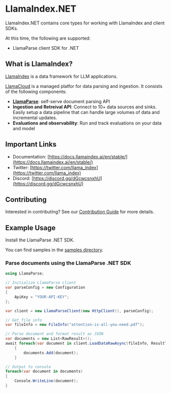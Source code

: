 # LlamaIndex.NET

LlamaIndex.NET contains core types for working with LlamaIndex and client SDKs. 

At this time, the following are supported:

- LlamaParse client SDK for .NET

## What is LlamaIndex?

[LlamaIndex](https://llamaindex.ai/) is a data framework for LLM applications.

[LlamaCloud](https://docs.llamaindex.ai/en/stable/llama_cloud/) is a managed platfor for data parsing and ingestion. It consists of the following components:

- [**LlamaParse**](https://docs.llamaindex.ai/en/stable/llama_cloud/llama_parse/): self-serve document parsing API
- **Ingestion and Retreival API**: Connect to 10+ data sources and sinks. Easily setup a data pipeline that can handle large volumes of data and incremental updates.
- **Evaluations and observability**: Run and track evaluations on your data and model

## Important Links

- Documentation: [https://docs.llamaindex.ai/en/stable/](https://docs.llamaindex.ai/en/stable/)
- Twitter: [https://twitter.com/llama_index](https://twitter.com/llama_index)
- Discord: [https://discord.gg/dGcwcsnxhU](https://discord.gg/dGcwcsnxhU)

## Contributing

Interested in contributing? See our [Contribution Guide](./CONTRIBUTING.md) for more details.

## Example Usage

Install the LlamaParse .NET SDK.

You can find samples in the [samples directory](./samples/README.md).

### Parse documents using the LlamaParse .NET SDK

```csharp
using LlamaParse;

// Initialize LlamaParse client
var parseConfig = new Configuration
{
    ApiKey = "YOUR-API-KEY";
};

var client = new LlamaParseClient(new HttpClient(), parseConfig);

// Get file info
var fileInfo = new FileInfo("attention-is-all-you-need.pdf");

// Parse document and format result as JSON
var documents = new List<RawResult>();
await foreach(var document in client.LoadDataRawAsync(fileInfo, ResultType.Json)
    {
        documents.Add(document);
    }

// Output to console
foreach(var document in documents)
{
    Console.WriteLine(document);
}
```